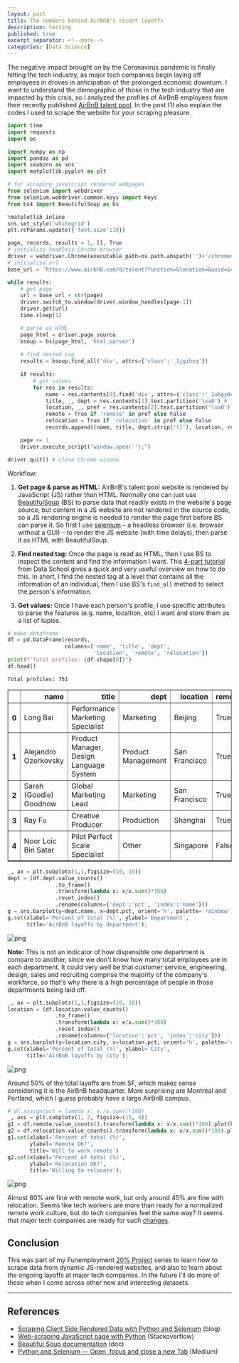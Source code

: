 ```yaml
---
layout: post
title: The numbers behind AirBnB's recent layoffs
description: testing
published: true
excerpt_separator: <!--more-->
categories: [Data Science]
---
```


The negative impact brought on by the Coronavirus pandemic is finally hitting the tech industry, as major tech companies begin laying off employees in droves in anticipation of the prolonged economic downturn. I want to understand the demographic of those in the tech industry that are impacted by this crsis, so I analyzed the profiles of AirBnB employees from their recently published [AirBnB talent pool](https://www.airbnb.com/d/talent). In the post I'll also explain the codes I used to scrape the website for your scraping pleasure.

<!--more--> 

```python
import time 
import requests
import os

import numpy as np
import pandas as pd
import seaborn as sns
import matplotlib.pyplot as plt

# for scraping javascript rendered webpages
from selenium import webdriver
from selenium.webdriver.common.keys import Keys
from bs4 import BeautifulSoup as bs

%matplotlib inline
sns.set_style('whitegrid')
plt.rcParams.update({'font.size':18})
```


```python
page, records, results = 1, [], True
# initialize headless Chrome browser
driver = webdriver.Chrome(executable_path=os.path.abspath('')+'/chromedriver')
# initialize url
base_url = 'https://www.airbnb.com/d/talent?function=&location=&uuid=&relocation=&remote=&page='

while results:     
    # get page
    url = base_url + str(page)
    driver.switch_to.window(driver.window_handles[page-1])
    driver.get(url)
    time.sleep(1)

    # parse as HTML
    page_html = driver.page_source
    bsoup = bs(page_html, 'html.parser')
    
    # find nested tag
    results = bsoup.find_all('div', attrs={'class':'_1jgihvq'})
    
    if results: 
        # get values 
        for res in results:
            name = res.contents[0].find('div', attrs={'class':'_1u6gy0cm'}).text
            title, _, dept = res.contents[1].text.partition('\xa0') # job title, department
            location, _, pref = res.contents[2].text.partition('\xa0') # location, preferences
            remote = True if 'remote' in pref else False
            relocation = True if 'relocation' in pref else False
            records.append((name, title, dept.strip('()'), location, remote, relocation))

    page += 1
    driver.execute_script("window.open('');")

driver.quit() # close Chrome window
```

Workflow: 

1. **Get page & parse as HTML:** AirBnB's talent pool website is rendered by JavaScript (JS) rather than HTML. Normally one can just use [BeautifulSoup](https://www.crummy.com/software/BeautifulSoup/bs4/doc/#) (BS) to parse data that readily exists in the website's page source, but content in a JS website are not rendered in the source code, so a JS rendering engine is needed to render the page first before BS can parse it. So first I use [selenium](https://selenium-python.readthedocs.io/) – a headless browser (i.e. browser without a GUI) – to render the JS website (with time delays), then parse it as HTML with BeautifulSoup.

2. **Find nested tag:** Once the page is read as HTML, then I use BS to inspect the content and find the information I want. This [4-part tutorial](https://www.youtube.com/watch?v=r_xb0vF1uMc) from Data School gives a quick and very useful overview on how to do this. In short, I find the nested tag at a level that contains all the information of an individual, then I use BS's `find_all` method to select the person's information. 

3. **Get values:** Once I have each person's profile, I use specific attributes to parse the features (e.g. name, localtion, etc) I want and store them as a list of tuples. 


```python
# make dataframe
df = pd.DataFrame(records, 
                  columns=['name', 'title', 'dept', 
                           'location', 'remote', 'relocation'])
print(f"Total profiles: {df.shape[0]}")
df.head()
```

    Total profiles: 751





<div>
<style scoped>
    .dataframe tbody tr th:only-of-type {
        vertical-align: middle;
    }

    .dataframe tbody tr th {
        vertical-align: top;
    }

    .dataframe thead th {
        text-align: right;
    }
</style>
<table border="1" class="dataframe">
  <thead>
    <tr style="text-align: left;">
      <th></th>
      <th>name</th>
      <th>title</th>
      <th>dept</th>
      <th>location</th>
      <th>remote</th>
      <th>relocation</th>
    </tr>
  </thead>
  <tbody>
    <tr>
      <th>0</th>
      <td>Long Bai</td>
      <td>Performance Marketing Specialist</td>
      <td>Marketing</td>
      <td>Beijing</td>
      <td>True</td>
      <td>False</td>
    </tr>
    <tr>
      <th>1</th>
      <td>Alejandro Ozerkovsky</td>
      <td>Product Manager, Design Language System</td>
      <td>Product Management</td>
      <td>San Francisco</td>
      <td>True</td>
      <td>False</td>
    </tr>
    <tr>
      <th>2</th>
      <td>Sarah (Goodie) Goodnow</td>
      <td>Global Marketing Lead</td>
      <td>Marketing</td>
      <td>San Francisco</td>
      <td>True</td>
      <td>True</td>
    </tr>
    <tr>
      <th>3</th>
      <td>Ray Fu</td>
      <td>Creative Producer</td>
      <td>Production</td>
      <td>Shanghai</td>
      <td>True</td>
      <td>False</td>
    </tr>
    <tr>
      <th>4</th>
      <td>Noor Loic Bin Satar</td>
      <td>Pilot Perfect Scale Specialist</td>
      <td>Other</td>
      <td>Singapore</td>
      <td>False</td>
      <td>False</td>
    </tr>
  </tbody>
</table>
</div>




```python
_, ax = plt.subplots(1,1,figsize=(10, 10))
dept = (df.dept.value_counts()
               .to_frame()
               .transform(lambda x: x/x.sum()*100)
               .reset_index()
               .rename(columns={'dept':'pct', 'index':'name'}))
g = sns.barplot(y=dept.name, x=dept.pct, orient='h', palette='rainbow');
g.set(xlabel='Percent of total (%)', ylabel='Department',
      title='AirBnB layoffs by department');
```


![png](/static/imgs/20200510a.png)


**Note:** This is not an indicator of how dispensible one department is compare to another, since we don't know how many total employees are in each department. It could very well be that customer service, engineering, design, sales and recruiting comprise the majority of the company's workforce, so that's why there is a high percentage of people in those departments being laid off.


```python
_, ax = plt.subplots(1,1,figsize=(10, 10))
location = (df.location.value_counts()
               .to_frame()
               .transform(lambda x: x/x.sum()*100)
               .reset_index()
               .rename(columns={'location':'pct', 'index':'city'}))
g = sns.barplot(y=location.city, x=location.pct, orient='h', palette='rainbow');
g.set(xlabel='Percent of total (%)', ylabel='City',
      title='AirBnB layoffs by city');
```


![png](/static/imgs/20200510b.png)


Around 50% of the total layoffs are from SF, which makes sense considering it is the AirBnB headquarter. More surprising are Montreal and Portland, which I guess probably have a large AirBnB campus.


```python
# df.assign(pct = lambda x: x./x.sum()*100)
_, axs = plt.subplots(1, 2, figsize=(15, 4))
g1 = df.remote.value_counts().transform(lambda x: x/x.sum()*100).plot(kind='barh', ax=axs[0]);
g2 = df.relocation.value_counts().transform(lambda x: x/x.sum()*100).plot(kind='barh', ax=axs[1]);
g1.set(xlabel='Percent of total (%)',
       ylabel='Remote OK?',
       title='Will to work remote')
g2.set(xlabel='Percent of total (%)',
       ylabel='Relocation OK?',
       title='Willing to relocate');
```


![png](/static/imgs/20200510c.png)


Almost 80% are fine with remote work, but only around 45% are fine with relocation. Seems like tech workers are more than ready for a normalized remote work culture, but do tech companies feel the same way? It seems that major tech companies are ready for such [changes](https://www.theverge.com/2020/5/8/21252240/google-employees-essential-staff-remote-work-from-home-2021).

## Conclusion

This was part of my Funemployment [20% Project](https://en.wikipedia.org/wiki/20%25_Project) series to learn how to scrape data from dynamic JS-rendered websites, and also to learn about the ongoing layoffs at major tech companies. In the future I'll do more of these when I come across other new and interesting datasets. 

---

## References
* [Scraping Client Side Rendered Data with Python and Selenium](https://sadesmith.com/2018/06/15/blog/scraping-client-side-rendered-data-with-python-and-selenium) (blog)
* [Web-scraping JavaScript page with Python](https://stackoverflow.com/a/26440563/2643353) (Stackoverflow)
* [Beautiful Soup documentation](https://www.crummy.com/software/BeautifulSoup/bs4/doc/#searching-the-tree) (doc)
* [Python and Selenium — Open, focus and close a new Tab](https://medium.com/@pavel.tashev/python-and-selenium-open-focus-and-close-a-new-tab-4cc606b73388) (Medium)
